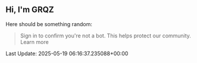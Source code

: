 ## Hi, I'm GRQZ
Here should be something random:  
> Sign in to confirm you're not a bot. This helps protect our community. Learn more


Last Update: 2025-05-19 06:16:37.235088+00:00
